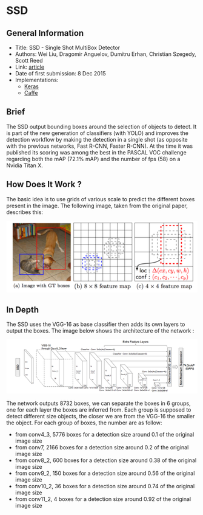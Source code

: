 # SSD

## General Information

- Title: SSD - Single Shot MultiBox Detector
- Authors: Wei Liu, Dragomir Anguelov, Dumitru Erhan, Christian Szegedy, Scott Reed
- Link: [article](https://arxiv.org/abs/1512.02325)
- Date of first submission: 8 Dec 2015
- Implementations:
  - [Keras](https://github.com/rykov8/ssd_keras)
  - [Caffe](https://github.com/weiliu89/caffe/tree/ssd)

## Brief

The SSD output bounding boxes around the selection of objects to detect. It is part of the new
generation of classifiers (with YOLO) and improves the detection workflow by making the detection
in a single shot (as opposite with the previous networks, Fast R-CNN, Faster R-CNN).
At the time it was published its scoring was among the best in the PASCAL VOC challenge regarding both 
the mAP (72.1% mAP) and the number of fps (58) on a  Nvidia Titan X.

## How Does It Work ?

The basic idea is to use grids of various scale to predict the different boxes present in the image.
The following image, taken from the original paper, describes this:

![How Does It Work](https://github.com/D3lt4lph4/papers/blob/master/docs/images/imageclassif/ssd/ssd-classif-how.png?raw=true "SSD grid")

## In Depth

The SSD uses the VGG-16 as base classifier then adds its own layers to output the boxes. The image
below shows the architecture of the network : 

![SSD network](https://github.com/D3lt4lph4/papers/blob/master/docs/images/imageclassif/ssd/ssd-network.png?raw=true "SSD Network")

The network outputs 8732 boxes, we can separate the boxes in 6 groups, one for each layer the boxes are
inferred from. Each group is supposed to detect different size objects, the closer we are from the VGG-16
the smaller the object.
For each group of boxes, the number are as follow:

- from conv4_3, 5776 boxes for a detection size around 0.1 of the original image size
- from conv7, 2166 boxes for a detection size around 0.2 of the original image size
- from conv8_2, 600 boxes for a detection size around 0.38 of the original image size
- from conv9_2, 150 boxes for a detection size around 0.56 of the original image size
- from conv10_2, 36 boxes for a detection size around 0.74 of the original image size
- from conv11_2, 4 boxes for a detection size around 0.92 of the original image size
